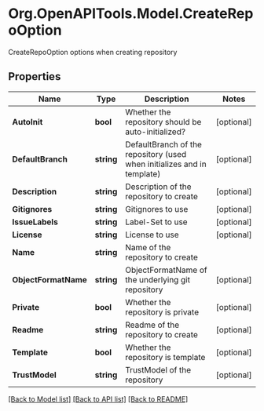 # Org.OpenAPITools.Model.CreateRepoOption
CreateRepoOption options when creating repository

## Properties

Name | Type | Description | Notes
------------ | ------------- | ------------- | -------------
**AutoInit** | **bool** | Whether the repository should be auto-initialized? | [optional] 
**DefaultBranch** | **string** | DefaultBranch of the repository (used when initializes and in template) | [optional] 
**Description** | **string** | Description of the repository to create | [optional] 
**Gitignores** | **string** | Gitignores to use | [optional] 
**IssueLabels** | **string** | Label-Set to use | [optional] 
**License** | **string** | License to use | [optional] 
**Name** | **string** | Name of the repository to create | 
**ObjectFormatName** | **string** | ObjectFormatName of the underlying git repository | [optional] 
**Private** | **bool** | Whether the repository is private | [optional] 
**Readme** | **string** | Readme of the repository to create | [optional] 
**Template** | **bool** | Whether the repository is template | [optional] 
**TrustModel** | **string** | TrustModel of the repository | [optional] 

[[Back to Model list]](../README.md#documentation-for-models) [[Back to API list]](../README.md#documentation-for-api-endpoints) [[Back to README]](../README.md)

